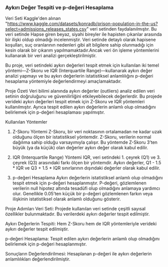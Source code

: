 
### Aykırı Değer Tespiti ve p-değeri Hesaplama
Veri Seti Kaggle'den alınan "https://www.kaggle.com/datasets/konradb/prison-population-in-the-us?select=admissions_releases_states.csv" veri setinden faydalanılmıştır. Bu veri setinde Hapse giren beyaz, siyahi  bireyler ile hapisten çıkanlar arasında bir ilişki oldup olmadığı incelenmiştir. Veri setinde detaylı olarak hapisene koşulları, suç oranlarının nedenleri gibi alt bilgilere sahip olunmadığı için kesin olarak bir çıkarım yapılmamaktadır.Ancak veri ön işleme yöntemlerini kullanarak bir veri analizi gerçekleştirilmiştir.

Bu proje, veri setindeki aykırı değerleri tespit etmek için kullanılan iki temel yöntemi—Z-Skoru ve IQR (Interquartile Range)—kullanarak aykırı değer analizi yapmayı ve bu aykırı değerlerin istatistiksel anlamlılığını p-değeri hesaplama yöntemiyle değerlendirmeyi amaçlamaktadır.

Proje Özeti
Veri bilimi alanında aykırı değerler (outliers) analiz edilen veri setinin doğruluğunu ve güvenilirliğini etkileyebilecek değerlerdir. Bu projede verideki aykırı değerleri tespit etmek için Z-Skoru ve IQR yöntemleri kullanılmıştır. Ayrıca tespit edilen aykırı değerlerin anlamlı olup olmadığını belirlemek için p-değeri hesaplaması yapılmıştır.

Kullanılan Yöntemler
1. Z-Skoru Yöntemi
Z-Skoru, bir veri noktasının ortalamadan ne kadar uzak olduğunu ölçen bir istatistiksel yöntemdir. Z-Skoru, verilerin normal dağılıma sahip olduğu varsayımıyla çalışır. Bu yöntemde Z-Skoru 3’ten büyük (ya da küçük) olan değerler aykırı değer olarak kabul edilir.

2. IQR (Interquartile Range) Yöntemi
IQR, veri setindeki 1. çeyrek (Q1) ve 3. çeyrek (Q3) arasındaki farkı ölçen bir yöntemdir. Aykırı değerler, Q1 - 1.5 * IQR ve Q3 + 1.5 * IQR sınırlarının dışındaki değerler olarak kabul edilir.

4. p-değeri Hesaplama
Aykırı değerlerin istatistiksel anlamlı olup olmadığını tespit etmek için p-değeri hesaplanmıştır. P-değeri, gözlemlenen verilerin null hipotez altında tesadüfi olup olmadığını anlamaya yardımcı olur. Genellikle 0.05’ten küçük bir p-değeri gözlemlenen farkın veya ilişkinin istatistiksel olarak anlamlı olduğunu gösterir.

Proje Adımları
Veri Seti: Projede kullanılan veri setinde çeşitli sayısal özellikler bulunmaktadır. Bu verilerdeki aykırı değerler tespit edilmiştir.

Aykırı Değerlerin Tespiti: Hem Z-Skoru hem de IQR yöntemleriyle verideki aykırı değerler tespit edilmiştir.

p-değeri Hesaplama: Tespit edilen aykırı değerlerin anlamlı olup olmadığını belirlemek için p-değeri hesaplanmıştır.

Sonuçların Değerlendirilmesi: Hesaplanan p-değeri ile aykırı değerlerin anlamlılıkları değerlendirilmiştir.


